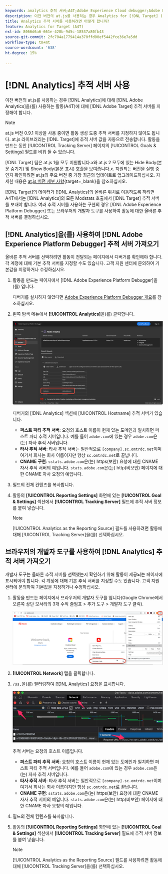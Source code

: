 ```yaml
---
keywords: analytics 추적 서버;A4T;Adobe Experience Cloud debugger;Adobe Experience Platform debugger;보고 소스;개발자 도구
description: 이전 버전의 at.js를 사용하는 경우 Analytics for [!DNL Target] (A4T)을(를) 사용하는 활동에 대한 Analytics 추적 서버를 지정하는 방법을 알아봅니다.
title: Analytics 추적 서버를 사용하려면 어떻게 합니까?
feature: Analytics for Target (A4T)
exl-id: 8066d6a6-661e-428b-9d5c-18537a80fb43
source-git-commit: 2fc704a1779414a370ffd00ef5442fce36e7a5dd
workflow-type: tm+mt
source-wordcount: '638'
ht-degree: 15%

---
```


# [!DNL Analytics] 추적 서버 사용

이전 버전의 at.js를 사용하는 경우 [!DNL Analytics]에 대해 [!DNL Adobe Analytics]을(를) 사용하는 활동(A4T)에 대해 [!DNL Adobe Target] 추적 서버를 지정해야 합니다.

>[!NOTE]
>
>at.js 버전 0.9.1 이상을 사용 중이면 활동 생성 도중 추적 서버를 지정하지 않아도 됩니다. at.js 라이브러리는 [!DNL Target]에 추적 서버 값을 자동으로 전송합니다. 활동을 만드는 동안 [!UICONTROL Tracking Server] 페이지의 [!UICONTROL Goals & Settings] 필드를 비워 둘 수 있습니다.
>
>[!DNL Target] 팀은 at.js 1을 모두 지원합니다.*x*&#x200B;와 at.js 2 모두에 있는 Hide Body(본문 숨기기) 및 Show Body(본문 표시) 호출을 보여줍니다.*x*. 지원되는 버전을 실행 중인지 확인하려면 at.js의 주요 버전 중 가장 최근의 업데이트로 업그레이드하십시오. 자세한 내용은 [at.js 버전 세부 사항](https://experienceleague.adobe.com/docs/target-dev/developer/client-side/at-js-implementation/target-atjs-versions.html){target=_blank}을 참조하십시오.

[!DNL Target]의 데이터가 [!DNL Analytics]의 올바른 위치로 이동하도록 하려면 A4T에서는 [!DNL Analytics]의 모든 Modstats 호출에서 [!DNL Target] 추적 서버를 보내야 합니다. 여러 추적 서버를 사용하는 구현의 경우 [!DNL Adobe Experience Platform Debugger] 또는 브라우저의 개발자 도구를 사용하여 활동에 대한 올바른 추적 서버를 결정하십시오.

## [!DNL Analytics]을(를) 사용하여 [!DNL Adobe Experience Platform Debugger] 추적 서버 가져오기

올바른 추적 서버를 선택하려면 활동이 전달되는 페이지에서 디버거를 확인해야 합니다. 각 계정에 대해 기본 추적 서버를 지정할 수도 있습니다. 고객 지원 센터에 문의하여 기본값을 지정하거나 수정하십시오.

1. 활동을 만드는 페이지에서 [!DNL Adobe Experience Platform Debugger]을(를) 엽니다.

   디버거를 설치하지 않았다면 [Adobe Experience Platform Debugger 개요](https://experienceleague.adobe.com/docs/platform-learn/data-collection/debugger/overview.html)를 참조하십시오.

1. 왼쪽 탐색 메뉴에서 **[!UICONTROL Analytics]**&#x200B;을(를) 클릭합니다.

   ![Screen_DebuggerTrackServ 이미지](assets/Screen_DebuggerTrackServ.png)

   디버거의 [!DNL Analytics] 섹션에 [!UICONTROL Hostname] 추적 서버가 있습니다.

   * **퍼스트 파티 추적 서버**: 요청의 호스트 이름이 현재 있는 도메인과 일치하면 퍼스트 파티 추적 서버입니다. 예를 들어 `adobe.com`에 있는 경우 `adobe.com`은(는) 자사 추적 서버입니다.
   * **타사 추적 서버**: 타사 추적 서버는 일반적으로 `[company].sc.omtrdc.net`이며 여기서 회사는 회사 이름이지만 항상 `sc.omtrdc.net`로 끝납니다.
   * **CNAME 구현**: `sstats.adobe.com`은(는) https(보안) 요청에 대한 CNAME 자사 추적 서버의 예입니다. `stats.adobe.com`은(는) http(비보안) 페이지에 대한 CNAME 자사 요청의 예입니다.

1. 필드의 전체 컨텐츠를 복사합니다. 

1. 활동의 **[!UICONTROL Reporting Settings]** 화면에 있는 **[!UICONTROL Goal & Settings]** 섹션에서 **[!UICONTROL Tracking Server]** 필드에 추적 서버 정보를 붙여 넣습니다.

   >[!NOTE]
   >
   >[!UICONTROL Analytics as the Reporting Source] 필드를 사용하려면 활동에 대해 [!UICONTROL Tracking Server]을(를) 선택하십시오.

## 브라우저의 개발자 도구를 사용하여 [!DNL Analytics] 추적 서버 가져오기

개발자 도구는 올바른 추적 서버를 선택했는지 확인하기 위해 활동이 제공되는 페이지에 표시되어야 합니다. 각 계정에 대해 기본 추적 서버를 지정할 수도 있습니다. 고객 지원 센터에 문의하여 기본값을 지정하거나 수정하십시오.

1. 활동을 만드는 페이지에서 브라우저의 개발자 도구를 엽니다(Google Chrome에서 오른쪽 상단 모서리의 3개 수직 줄임표 > 추가 도구 > 개발자 도구 클릭).

   ![Chrome 개발자 도구](/help/main/c-integrating-target-with-mac/a4t/assets/chrome-dev-tools.png)

1. **[!UICONTROL Network]** 탭을 클릭합니다.

1. `/ss,`을(를) 필터링하여 [!DNL Analytics] 요청을 표시합니다.

   ![/ss search가 있는 Chrome 개발자 도구](/help/main/c-integrating-target-with-mac/a4t/assets/chrome-search.png)

   추적 서버는 요청의 호스트 이름입니다.

   * **퍼스트 파티 추적 서버**: 요청의 호스트 이름이 현재 있는 도메인과 일치하면 퍼스트 파티 추적 서버입니다. 예를 들어 `adobe.com`에 있는 경우 `adobe.com`은(는) 자사 추적 서버입니다.
   * **타사 추적 서버**: 타사 추적 서버는 일반적으로 `[company].sc.omtrdc.net`이며 여기서 회사는 회사 이름이지만 항상 `sc.omtrdc.net`로 끝납니다.
   * **CNAME 구현**: `sstats.adobe.com`은(는) https(보안) 요청에 대한 CNAME 자사 추적 서버의 예입니다. `stats.adobe.com`은(는) http(비보안) 페이지에 대한 CNAME 자사 요청의 예입니다.

1. 필드의 전체 컨텐츠를 복사합니다. 

1. 활동의 **[!UICONTROL Reporting Settings]** 화면에 있는 **[!UICONTROL Goal & Settings]** 섹션에서 **[!UICONTROL Tracking Server]** 필드에 추적 서버 정보를 붙여 넣습니다.

   >[!NOTE]
   >
   >[!UICONTROL Analytics as the Reporting Source] 필드를 사용하려면 활동에 대해 [!UICONTROL Tracking Server]을(를) 선택하십시오.
